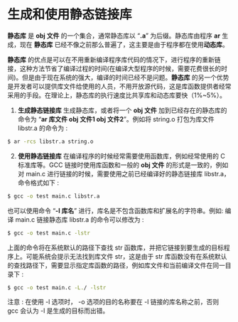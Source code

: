 # 生成和使用静态链接库

**静态库** 是 **obj 文件** 的一个集合，通常静态库以 “**.a**” 为后缀。静态库由程序 **ar** 生成，现在 **静态库** 已经不像之前那么普遍了，这主要是由于程序都在使用**动态库**。

**静态库** 的优点是可以在不用重新编译程序库代码的情况下，进行程序的重新链接，这种方法节省了编译过程的时间(在编译大型程序的时候，需要花费很长的时间)。但是由于现在系统的强大，编译的时间已经不是问题。**静态库** 的另一个优势是开发者可以提供库文件给使用的人员，不用开放源代码，这是库函数提供者经常采用的手段。在理论上，静态库的执行速度比共享库和动态库要快（1%~5%）。

1. **生成静态链接库**
生成静态库，或者将一个 **obj 文件** 加到已经存在的静态库的命令为 “**ar 库文件 obj 文件1 obj 文件2**”。例如将 string.o 打包为库文件 libstr.a 的命令为 :
```bash
$ ar -rcs libstr.a string.o
```
2. **使用静态链接库**
在编译程序的时候经常需要使用函数库，例如经常使用的 C 标准库等。GCC 链接时使用库函数和一般的 **obj 文件** 的形式是一致的，例如对 main.c 进行链接的时候，需要使用之前已经编译好的静态链接库 libstr.a，命令格式如下 :
```bash
$ gcc -o test main.c libstr.a
```
也可以使用命令 “**-l 库名**” 进行，库名是不包含函数库和扩展名的字符串。例如: 编译 main.c 链接静态库 libstr.a 的命令可以修改为 :
```bash
$ gcc -o test main.c -lstr
```
上面的命令将在系统默认的路径下查找 str 函数库，并把它链接到要生成的目标程序上。可能系统会提示无法找到库文件 str，这是由于 str 库函数没有在系统默认的查找路径下，需要显示指定库函数的路径，例如库文件和当前编译文件在同一目录下 :
```bash
$ gcc -o test main.c -L./ -lstr
```
注意 : 在使用 -l 选项时， -o 选项的目的名称要在 -l 链接的库名称之前，否则 gcc 会认为 -l 是生成的目标而出错。


